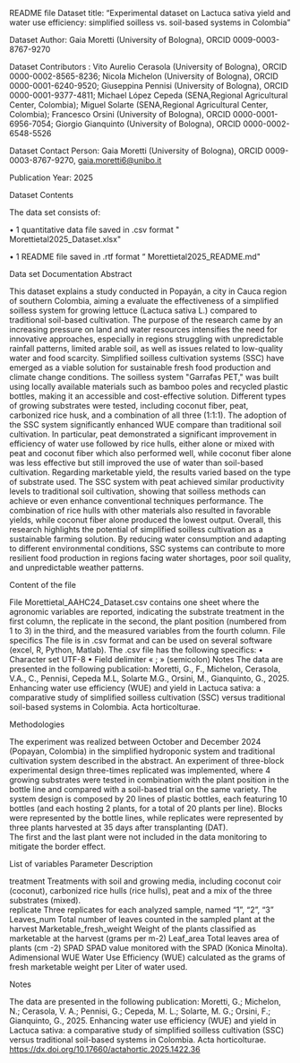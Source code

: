README file
Dataset title: “Experimental dataset on Lactuca sativa yield and water use efficiency: simplified soilless vs. soil-based systems in Colombia”

Dataset Author: Gaia Moretti (University of Bologna), ORCID 0009-0003-8767-9270

Dataset Contributors  : Vito Aurelio Cerasola (University of Bologna), ORCID 0000-0002-8565-8236; Nicola Michelon (University of Bologna), ORCID 0000-0001-6240-9520; Giuseppina Pennisi (University of Bologna), ORCID 0000-0001-9377-4811; Michael López Cepeda (SENA,Regional Agricultural Center, Colombia); Miguel Solarte (SENA,Regional Agricultural Center, Colombia);   Francesco Orsini (University of Bologna), ORCID 0000-0001-6956-7054; Giorgio Gianquinto (University of Bologna), ORCID 0000-0002-6548-5526

Dataset Contact Person: Gaia Moretti (University of Bologna), ORCID 0009-0003-8767-9270, gaia.moretti6@unibo.it 

Publication Year: 2025

Dataset Contents

The data set consists of: 

•	1 quantitative data file saved in .csv format 
" Morettietal2025_Dataset.xlsx"

•	1 README file saved in .rtf format
“ Morettietal2025_README.md"

Data set Documentation
Abstract

This dataset explains a study conducted in Popayán, a city in Cauca region of southern Colombia, aiming a evaluate the effectiveness of a simplified soilless system for growing lettuce (Lactuca sativa L.) compared to traditional soil-based cultivation. The purpose of the research came by an increasing pressure on land and water resources intensifies the need for innovative approaches, especially in regions struggling with unpredictable rainfall patterns, limited arable soil, as well as issues related to low-quality water and food scarcity. Simplified soilless cultivation systems (SSC) have emerged as a viable solution for sustainable fresh food production and climate change conditions. The soilless system "Garrafas PET," was built using locally available materials such as bamboo poles and recycled plastic bottles, making it an accessible and cost-effective solution. Different types of growing substrates were tested, including coconut fiber, peat, carbonized rice husk, and a combination of all three (1:1:1).
The adoption of the SSC system significantly enhanced WUE compare than traditional soil cultivation. In particular, peat demonstrated a significant improvement in efficiency of water use followed by rice hulls, either alone or mixed with peat and coconut fiber which also performed well, while coconut fiber alone was less effective but still improved the use of water than soil-based cultivation. Regarding marketable yield, the results varied based on the type of substrate used. The SSC system with peat achieved similar productivity levels to traditional soil cultivation, showing that soilless methods can achieve or even enhance conventional techniques performance. The combination of rice hulls with other materials also resulted in favorable yields, while coconut fiber alone produced the lowest output.
Overall, this research highlights the potential of simplified soilless cultivation as a sustainable farming solution. By reducing water consumption and adapting to different environmental conditions, SSC systems can contribute to more resilient food production in regions facing water shortages, poor soil quality, and unpredictable weather patterns.


Content of the file

File Morettietal_AAHC24_Dataset.csv contains one sheet where the agronomic variables are reported, indicating the substrate treatment in the first column, the replicate in the second, the plant position (numbered from 1 to 3) in the third, and the measured variables from the fourth column.
File specifics
The file is in .csv format and can be used on several software (excel, R, Python, Matlab). The .csv file has the following specifics:
•	Character set UTF-8
•	Field delimiter « ; » (semicolon)
Notes 
The data are presented in the following publication:
Moretti, G., F., Michelon, Cerasola, V.A., C., Pennisi, Cepeda M.L, Solarte M.G., Orsini, M., Gianquinto, G., 2025. Enhancing water use efficiency (WUE) and yield in Lactuca sativa: a comparative study of simplified soilless cultivation (SSC) versus traditional soil-based systems in Colombia. Acta horticolturae.

Methodologies 

The experiment was realized between October and December 2024 (Popayan, Colombia) in the simplified hydroponic system and traditional cultivation system described in the abstract. An experiment of three-block experimental design three-times replicated was implemented, where 4 growing substrates were tested in combination with the plant position in the bottle line and compared with a soil-based trial on the same variety. The system design is composed by 20 lines of plastic bottles, each featuring 10 bottles (and each hosting 2 plants, for a total of 20 plants per line). Blocks were represented by the bottle lines, while replicates were represented by three plants harvested at 35 days after transplanting (DAT).  
The first and the last plant were not included in the data monitoring to mitigate the border effect. 

List of variables 
Parameter	Description

treatment      	Treatments with soil and growing media, including coconut coir                          (coconut), carbonized rice hulls (rice hulls), peat and a mix of the                    three substrates (mixed).    
replicate	      Three replicates for each analyzed sample, named “1”, “2”, “3”
Leaves_num	    Total number of leaves counted in the sampled plant at the harvest
Marketable_fresh_weight	      Weight of the plants classified as marketable at the                                    harvest (grams per m-2)
Leaf_area	      Total leaves area of plants (cm -2)
SPAD	          SPAD value monitored with the SPAD (Konica Minolta). Adimensional
WUE            	Water Use Efficiency (WUE) calculated as the grams of fresh marketable                   weight per Liter of water used.


Notes 

The data are presented in the following publication: Moretti, G.; Michelon, N.; Cerasola, V. A.; Pennisi, G.; Cepeda, M. L.; Solarte, M. G.; Orsini, F.; Gianquinto, G., 2025. Enhancing water use efficiency (WUE) and yield in Lactuca sativa: a comparative study of simplified soilless cultivation (SSC) versus traditional soil-based systems in Colombia. Acta horticolturae. https://dx.doi.org/10.17660/actahortic.2025.1422.36



